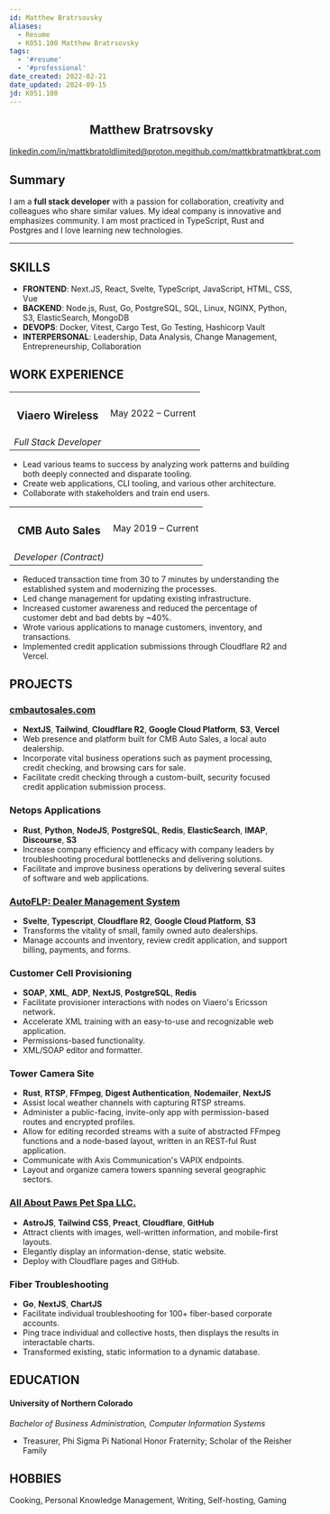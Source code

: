 ```yaml
---
id: Matthew Bratrsovsky
aliases:
  - Resume
  - K051.100 Matthew Bratrsovsky
tags:
  - '#resume'
  - '#professional'
date_created: 2022-02-21
date_updated: 2024-09-15
jd: K051.100
---
```


<section class="profile" style="text-align: center">
 <h1 id="profile-links">Matthew Bratrsovsky</h1>
 <div
  style="display: flex; text-align: center; justify-content: space-around; flex: 1"
    id="profile-links__content"
 >
  <a target="_blank" href="https://linkedin.com/in/mattkbrat">linkedin.com/in/mattkbrat</a>
  <a target="_blank" href="mailto:oldlimited@proton.me">oldlimited@proton.me</a>
  <a target="_blank" href="https://github.com/mattkbrat">github.com/mattkbrat</a>
  <a target="_blank" href="https://mattkbrat.com">mattkbrat.com</a>
 </div>
</section>

## Summary

I am a **full stack developer** with a passion for collaboration, creativity and
colleagues who share similar values. My ideal company is innovative and
emphasizes community. I am most practiced in TypeScript, Rust and Postgres
and I love learning new technologies.

---

## SKILLS

- **FRONTEND**: Next.JS, React, Svelte, TypeScript, JavaScript, HTML, CSS, Vue
- **BACKEND**: Node.js, Rust, Go, PostgreSQL, SQL, Linux, NGINX, Python, S3, ElasticSearch, MongoDB
- **DEVOPS**: Docker, Vitest, Cargo Test, Go Testing, Hashicorp Vault
- **INTERPERSONAL**: Leadership, Data Analysis, Change Management, Entrepreneurship, Collaboration

## WORK EXPERIENCE

<table id="title-date-table">
<tr>
<th><h3>Viaero Wireless</h3></th>
<td>May 2022 – Current</td>
</tr>
<tr>
<td>
<i>Full Stack Developer</i>
</td>
</table>

- Lead various teams to success by analyzing work patterns and building
both deeply connected and disparate tooling.
- Create web applications, CLI tooling, and various other architecture.
- Collaborate with stakeholders and train end users.

<table id="title-date-table">
<tr>
<th><h3>CMB Auto Sales</h3></th>
<td>May 2019 – Current</td>
</tr>
<tr>
<td>
<i>Developer (Contract)</i>
</td>
</table>

- Reduced transaction time from 30 to 7 minutes by understanding the established
system and modernizing the processes.
- Led change management for updating existing infrastructure.
- Increased customer awareness and reduced the percentage of customer debt
and bad debts by ~40%.
- Wrote various applications to manage customers, inventory, and transactions.
- Implemented credit application submissions through Cloudflare R2 and Vercel.

## PROJECTS

### [cmbautosales.com](https://cmbautosales.com)

- **NextJS**, **Tailwind**, **Cloudflare R2**, **Google Cloud Platform**,
**S3**, **Vercel**
- Web presence and platform built for CMB Auto Sales, a local auto dealership.
- Incorporate vital business operations such as payment processing, credit checking,
and browsing cars for sale.
- Facilitate credit checking through a custom-built, security focused
credit application submission process.

### Netops Applications

- **Rust**, **Python**, **NodeJS**, **PostgreSQL**, **Redis**,
**ElasticSearch**, **IMAP**, **Discourse**, **S3**
- Increase company efficiency and efficacy with company leaders by
troubleshooting procedural bottlenecks and delivering solutions.
- Facilitate and improve business operations by delivering several
suites of software and web applications.

### [AutoFLP: Dealer Management System](https://github.com/mattkbrat/autoflp-web)

- **Svelte**, **Typescript**, **Cloudflare R2**, **Google Cloud Platform**, **S3**
- Transforms the vitality of small, family owned auto dealerships.
- Manage accounts and inventory, review credit application, and support billing,
payments, and forms.

### Customer Cell Provisioning

- **SOAP**, **XML**, **ADP**, **NextJS**, **PostgreSQL**, **Redis**
- Facilitate provisioner interactions with nodes on Viaero's Ericsson network.
- Accelerate XML training with an easy-to-use and recognizable web application.
- Permissions-based functionality.
- XML/SOAP editor and formatter.

### Tower Camera Site

- **Rust**, **RTSP**, **FFmpeg**, **Digest Authentication**, **Nodemailer**, **NextJS**
- Assist local weather channels with capturing RTSP streams.
- Administer a public-facing, invite-only app with permission-based routes and
encrypted profiles.
- Allow for editing recorded streams with a suite of abstracted
FFmpeg functions and a node-based layout, written in an REST-ful Rust application.
- Communicate with Axis Communication's VAPIX endpoints.
- Layout and organize camera towers spanning several geographic sectors.

### [All About Paws Pet Spa LLC.](https://www.fortmorgangrooming.com)

- **AstroJS**, **Tailwind CSS**, **Preact**, **Cloudflare**, **GitHub**
- Attract clients with images, well-written information, and mobile-first layouts.
- Elegantly display an information-dense, static website.
- Deploy with Cloudflare pages and GitHub.

### Fiber Troubleshooting

- **Go**, **NextJS**, **ChartJS**
- Facilitate individual troubleshooting for 100+ fiber-based corporate accounts.
- Ping trace individual and collective hosts, then displays the results in
interactable charts.
- Transformed existing, static information to a dynamic database.

## EDUCATION

#### University of Northern Colorado

*Bachelor of Business Administration, Computer Information Systems*
- Treasurer, Phi Sigma Pi National Honor Fraternity; Scholar of the Reisher Family

## HOBBIES

Cooking, Personal Knowledge Management, Writing, Self-hosting, Gaming
